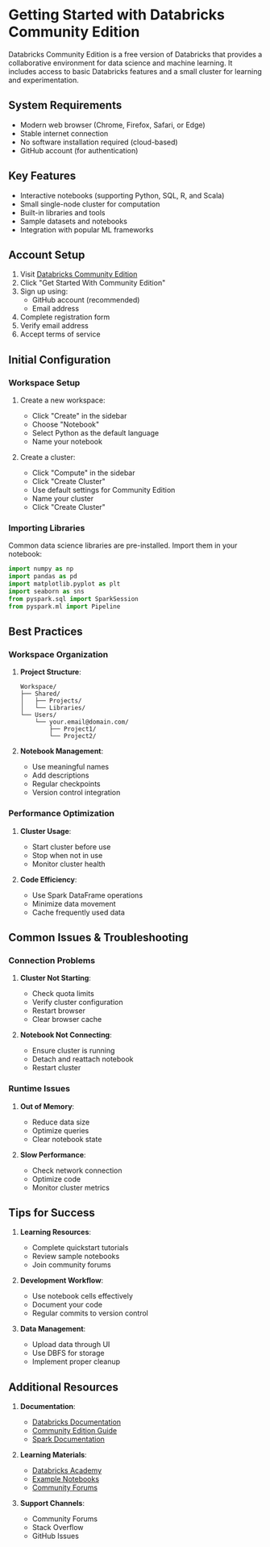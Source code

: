 # Getting Started with Databricks Community Edition

Databricks Community Edition is a free version of Databricks that provides a collaborative environment for data science and machine learning. It includes access to basic Databricks features and a small cluster for learning and experimentation.

## System Requirements

- Modern web browser (Chrome, Firefox, Safari, or Edge)
- Stable internet connection
- No software installation required (cloud-based)
- GitHub account (for authentication)

## Key Features

- Interactive notebooks (supporting Python, SQL, R, and Scala)
- Small single-node cluster for computation
- Built-in libraries and tools
- Sample datasets and notebooks
- Integration with popular ML frameworks

## Account Setup

1. Visit [Databricks Community Edition](https://community.cloud.databricks.com/login.html)
2. Click "Get Started With Community Edition"
3. Sign up using:
   - GitHub account (recommended)
   - Email address
4. Complete registration form
5. Verify email address
6. Accept terms of service

## Initial Configuration

### Workspace Setup

1. Create a new workspace:
   - Click "Create" in the sidebar
   - Choose "Notebook"
   - Select Python as the default language
   - Name your notebook

2. Create a cluster:
   - Click "Compute" in the sidebar
   - Click "Create Cluster"
   - Use default settings for Community Edition
   - Name your cluster
   - Click "Create Cluster"

### Importing Libraries

Common data science libraries are pre-installed. Import them in your notebook:

```python
import numpy as np
import pandas as pd
import matplotlib.pyplot as plt
import seaborn as sns
from pyspark.sql import SparkSession
from pyspark.ml import Pipeline
```

## Best Practices

### Workspace Organization

1. **Project Structure**:
   ```
   Workspace/
   ├── Shared/
   │   ├── Projects/
   │   └── Libraries/
   └── Users/
       └── your.email@domain.com/
           ├── Project1/
           └── Project2/
   ```

2. **Notebook Management**:
   - Use meaningful names
   - Add descriptions
   - Regular checkpoints
   - Version control integration

### Performance Optimization

1. **Cluster Usage**:
   - Start cluster before use
   - Stop when not in use
   - Monitor cluster health

2. **Code Efficiency**:
   - Use Spark DataFrame operations
   - Minimize data movement
   - Cache frequently used data

## Common Issues & Troubleshooting

### Connection Problems

1. **Cluster Not Starting**:
   - Check quota limits
   - Verify cluster configuration
   - Restart browser
   - Clear browser cache

2. **Notebook Not Connecting**:
   - Ensure cluster is running
   - Detach and reattach notebook
   - Restart cluster

### Runtime Issues

1. **Out of Memory**:
   - Reduce data size
   - Optimize queries
   - Clear notebook state

2. **Slow Performance**:
   - Check network connection
   - Optimize code
   - Monitor cluster metrics

## Tips for Success

1. **Learning Resources**:
   - Complete quickstart tutorials
   - Review sample notebooks
   - Join community forums

2. **Development Workflow**:
   - Use notebook cells effectively
   - Document your code
   - Regular commits to version control

3. **Data Management**:
   - Upload data through UI
   - Use DBFS for storage
   - Implement proper cleanup

## Additional Resources

1. **Documentation**:
   - [Databricks Documentation](https://docs.databricks.com/)
   - [Community Edition Guide](https://community.cloud.databricks.com/docs/latest/index.html)
   - [Spark Documentation](https://spark.apache.org/docs/latest/)

2. **Learning Materials**:
   - [Databricks Academy](https://academy.databricks.com/)
   - [Example Notebooks](https://docs.databricks.com/notebooks/notebooks-use.html)
   - [Community Forums](https://community.databricks.com/)

3. **Support Channels**:
   - Community Forums
   - Stack Overflow
   - GitHub Issues
